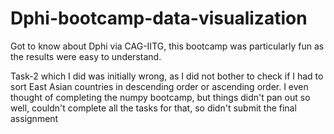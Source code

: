 # Dphi-bootcamp-data-visualization
Got to know about Dphi via CAG-IITG, this bootcamp was particularly fun as the results were easy to understand.

Task-2 which I did was initially wrong, as I did not bother to check if I had to sort East Asian countries in descending order or ascending order.
I even thought of completing the numpy bootcamp, but things didn't pan out so well, couldn't complete all the tasks for that, so didn't submit the final assignment
